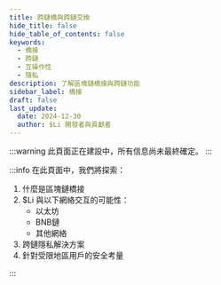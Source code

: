 ```yaml
---
title: 跨鏈橋與跨鏈交換
hide_title: false
hide_table_of_contents: false
keywords:
  - 橋接
  - 跨鏈
  - 互操作性
  - 隱私
description: 了解區塊鏈橋接與跨鏈功能
sidebar_label: 橋接
draft: false
last_update:
  date: 2024-12-30
  author: $Li 開發者與貢獻者
---
```


:::warning
此頁面正在建設中，所有信息尚未最終確定。
:::

:::info
在此頁面中，我們將探索：

1. 什麼是區塊鏈橋接
2. $Li 與以下網絡交互的可能性：
   - 以太坊
   - BNB鏈
   - 其他網絡
3. 跨鏈隱私解決方案
4. 針對受限地區用戶的安全考量

:::
